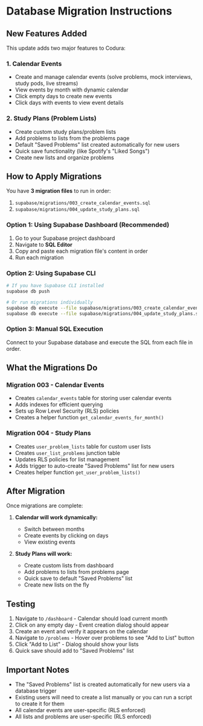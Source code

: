 # Database Migration Instructions

## New Features Added

This update adds two major features to Codura:

### 1. **Calendar Events**
- Create and manage calendar events (solve problems, mock interviews, study pods, live streams)
- View events by month with dynamic calendar
- Click empty days to create new events
- Click days with events to view event details

### 2. **Study Plans (Problem Lists)**
- Create custom study plans/problem lists
- Add problems to lists from the problems page
- Default "Saved Problems" list created automatically for new users
- Quick save functionality (like Spotify's "Liked Songs")
- Create new lists and organize problems

## How to Apply Migrations

You have **3 migration files** to run in order:

1. `supabase/migrations/003_create_calendar_events.sql`
2. `supabase/migrations/004_update_study_plans.sql`

### Option 1: Using Supabase Dashboard (Recommended)

1. Go to your Supabase project dashboard
2. Navigate to **SQL Editor**
3. Copy and paste each migration file's content in order
4. Run each migration

### Option 2: Using Supabase CLI

```bash
# If you have Supabase CLI installed
supabase db push

# Or run migrations individually
supabase db execute --file supabase/migrations/003_create_calendar_events.sql
supabase db execute --file supabase/migrations/004_update_study_plans.sql
```

### Option 3: Manual SQL Execution

Connect to your Supabase database and execute the SQL from each file in order.

## What the Migrations Do

### Migration 003 - Calendar Events
- Creates `calendar_events` table for storing user calendar events
- Adds indexes for efficient querying
- Sets up Row Level Security (RLS) policies
- Creates a helper function `get_calendar_events_for_month()`

### Migration 004 - Study Plans
- Creates `user_problem_lists` table for custom user lists
- Creates `user_list_problems` junction table
- Updates RLS policies for list management
- Adds trigger to auto-create "Saved Problems" list for new users
- Creates helper function `get_user_problem_lists()`

## After Migration

Once migrations are complete:

1. **Calendar will work dynamically:**
   - Switch between months
   - Create events by clicking on days
   - View existing events

2. **Study Plans will work:**
   - Create custom lists from dashboard
   - Add problems to lists from problems page
   - Quick save to default "Saved Problems" list
   - Create new lists on the fly

## Testing

1. Navigate to `/dashboard` - Calendar should load current month
2. Click on any empty day - Event creation dialog should appear
3. Create an event and verify it appears on the calendar
4. Navigate to `/problems` - Hover over problems to see "Add to List" button
5. Click "Add to List" - Dialog should show your lists
6. Quick save should add to "Saved Problems" list

## Important Notes

- The "Saved Problems" list is created automatically for new users via a database trigger
- Existing users will need to create a list manually or you can run a script to create it for them
- All calendar events are user-specific (RLS enforced)
- All lists and problems are user-specific (RLS enforced)